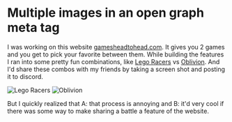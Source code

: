 # Multiple images in an open graph meta tag

I was working on this website [gamesheadtohead.com](https://gamesheadtohead.com). It gives you 2 games and you get to pick your favorite between them. While building the features I ran into some pretty fun combinations, like [Lego Racers](https://www.igdb.com/games/lego-racers) vs [Oblivion](https://www.igdb.com/games/the-elder-scrolls-iv-oblivion). And I'd share these combos with my friends by taking a screen shot and posting it to discord.

![Lego Racers](https://images.igdb.com/igdb/image/upload/t_cover_big/co6xs1.png)
![Oblivion](https://images.igdb.com/igdb/image/upload/t_cover_big/co1tc8.png)

But I quickly realized that A: that process is annoying and B: it'd very cool if there was some way to make sharing a battle a feature of the website.

